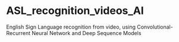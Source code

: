 # ASL_recognition_videos_AI
English Sign Language recognition from video, using Convolutional-Recurrent Neural Network and Deep Sequence Models
